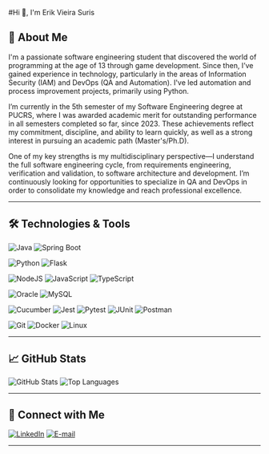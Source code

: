 #Hi 👋, I'm Erik Vieira Suris

## 🌌 About Me

I'm a passionate software engineering student that discovered the world of programming at the age of 13 through game development. Since then, I’ve gained experience in technology, particularly in the areas of Information Security (IAM) and DevOps (QA and Automation). I've led automation and process improvement projects, primarily using Python.

I’m currently in the 5th semester of my Software Engineering degree at PUCRS, where I was awarded academic merit for outstanding performance in all semesters completed so far, since 2023. These achievements reflect my commitment, discipline, and ability to learn quickly, as well as a strong interest in pursuing an academic path (Master's/Ph.D).

One of my key strengths is my multidisciplinary perspective—I understand the full software engineering cycle, from requirements engineering, verification and validation, to software architecture and development. I’m continuously looking for opportunities to specialize in QA and DevOps in order to consolidate my knowledge and reach professional excellence.

---

## 🛠️ Technologies & Tools

![Java](https://img.shields.io/badge/Java-ED8B00?style=for-the-badge&logo=openjdk&logoColor=white)
![Spring Boot](https://img.shields.io/badge/Spring_Boot-6DB33F?style=for-the-badge&logo=spring-boot&logoColor=white)

![Python](https://img.shields.io/badge/Python-3776AB?style=for-the-badge&logo=python&logoColor=white)
![Flask](https://img.shields.io/badge/Flask-000000?style=for-the-badge&logo=flask&logoColor=white)

![NodeJS](https://img.shields.io/badge/Node%20js-339933?style=for-the-badge&logo=nodedotjs&logoColor=white)
![JavaScript](https://img.shields.io/badge/JavaScript-F7DF1E?style=for-the-badge&logo=javascript&logoColor=black)
![TypeScript](https://img.shields.io/badge/TypeScript-3178C6?style=for-the-badge&logo=typescript&logoColor=white)

![Oracle](https://img.shields.io/badge/Oracle_SQL-F80000?style=for-the-badge&logo=oracle&logoColor=white)
![MySQL](https://img.shields.io/badge/MySQL-4479A1?style=for-the-badge&logo=mysql&logoColor=white)

![Cucumber](https://img.shields.io/badge/Cucumber-43B02A?style=for-the-badge&logo=cucumber&logoColor=white)
![Jest](https://img.shields.io/badge/Jest-C21325?style=for-the-badge&logo=jest&logoColor=white)
![Pytest](https://img.shields.io/badge/Pytest-0A9EDC?style=for-the-badge&logo=python&logoColor=white)
![JUnit](https://img.shields.io/badge/Junit5-25A162?style=for-the-badge&logo=junit5&logoColor=white)
![Postman](https://img.shields.io/badge/Postman-FF6C37?style=for-the-badge&logo=Postman&logoColor=white)

![Git](https://img.shields.io/badge/Git-F05032?style=for-the-badge&logo=git&logoColor=white)
![Docker](https://img.shields.io/badge/Docker-2496ED?style=for-the-badge&logo=docker&logoColor=white)
![Linux](https://img.shields.io/badge/Linux-FCC624?style=for-the-badge&logo=linux&logoColor=black)

---

## 📈 GitHub Stats

![GitHub Stats](https://github-readme-stats.vercel.app/api?username=erik-vieira-suris&show_icons=true&theme=dark)
![Top Languages](https://github-readme-stats.vercel.app/api/top-langs/?username=erik-vieira-suris&layout=compact&theme=dark)

---

## 🔗 Connect with Me

[![LinkedIn](https://img.shields.io/badge/LinkedIn-0077B5?style=for-the-badge&logo=linkedin&logoColor=white)](https://www.linkedin.com/in/erik-vieira-suris-a9a655216/)
[![E-mail](https://img.shields.io/badge/E--mail-D14836?style=for-the-badge&logo=gmail&logoColor=white)](mailto:erikvsuris@gmail.com)

---
